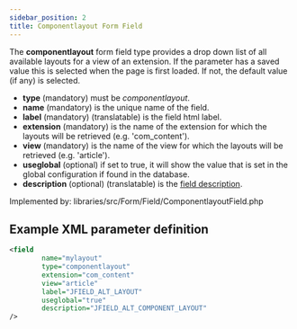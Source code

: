 ```yaml
---
sidebar_position: 2
title: Componentlayout Form Field
---
```


The **componentlayout** form field type provides a drop down list of all available layouts for a view of an extension. If the parameter has a saved value this is selected when the page is first loaded. If not, the default value (if any) is selected.

- **type** (mandatory) must be *componentlayout*.
- **name** (mandatory) is the unique name of the field.
- **label** (mandatory) (translatable) is the field html label.
- **extension** (mandatory) is the name of the extension for which the layouts will be retrieved (e.g. 'com_content').
- **view** (mandatory) is the name of the view for which the layouts will be retrieved (e.g. 'article').
- **useglobal** (optional) if set to true, it will show the value that is set in the global configuration if found in the database.
- **description** (optional) (translatable) is the [field description](../standard-form-field-attributes.md#description).

Implemented by: libraries/src/Form/Field/ComponentlayoutField.php

## Example XML parameter definition

```xml
<field
        name="mylayout" 
        type="componentlayout" 
        extension="com_content" 
        view="article" 
        label="JFIELD_ALT_LAYOUT" 
        useglobal="true" 
        description="JFIELD_ALT_COMPONENT_LAYOUT"
/>
```